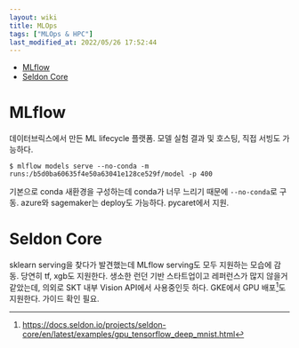 ```yaml
---
layout: wiki 
title: MLOps
tags: ["MLOps & HPC"]
last_modified_at: 2022/05/26 17:52:44
---
```


<!-- TOC -->

- [MLflow](#mlflow)
- [Seldon Core](#seldon-core)

<!-- /TOC -->

# MLflow
데이터브릭스에서 만든 ML lifecycle 플랫폼. 모델 실험 결과 및 호스팅, 직접 서빙도 가능하다.
```
$ mlflow models serve --no-conda -m runs:/b5d0ba60635f4e50a63041e128ce529f/model -p 400
```
기본으로 conda 새환경을 구성하는데 conda가 너무 느리기 때문에 `--no-conda`로 구동. azure와 sagemaker는 deploy도 가능하다. pycaret에서 지원.

# Seldon Core
sklearn serving을 찾다가 발견했는데 MLflow serving도 모두 지원하는 모습에 감동. 당연히 tf, xgb도 지원한다. 생소한 런던 기반 스타트업이고 레퍼런스가 많지 않을거 같았는데, 의외로 SKT 내부 Vision API에서 사용중인듯 하다. GKE에서 GPU 배포[^fn-seldon]도 지원한다. 가이드 확인 필요.

[^fn-seldon]: <https://docs.seldon.io/projects/seldon-core/en/latest/examples/gpu_tensorflow_deep_mnist.html>